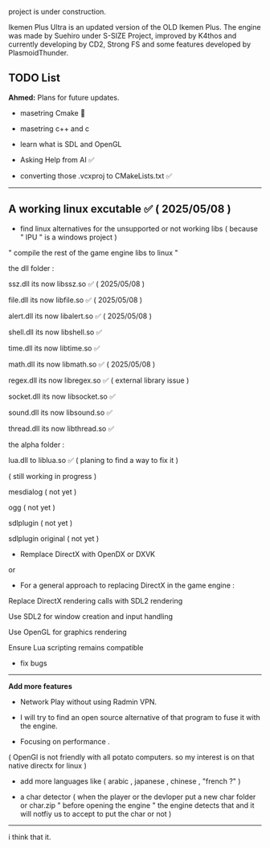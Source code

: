 project is under construction.

Ikemen Plus Ultra is an updated version of the OLD Ikemen Plus. The engine was made by Suehiro under S-SIZE Project, improved by K4thos and currently developing by CD2, Strong FS and some features developed by PlasmoidThunder.

## TODO List

**Ahmed:** Plans for future updates.

- masetring Cmake 🚫

- masetring c++ and c

- learn what is SDL and OpenGL

- Asking Help from AI ✅

- converting those .vcxproj to CMakeLists.txt ✅

------------


**A working linux excutable** ✅  ( 2025/05/08 )
------------

- find linux alternatives for the unsupported or not working libs ( because " IPU " is a windows project )

" compile the rest of the game engine libs to linux "

the dll folder :

ssz.dll its now libssz.so ✅  ( 2025/05/08 )

file.dll its now libfile.so ✅ ( 2025/05/08 )

alert.dll its now libalert.so ✅ ( 2025/05/08 )

shell.dll its now libshell.so ✅ 

time.dll its now libtime.so ✅

math.dll its now libmath.so ✅  ( 2025/05/08 )

regex.dll its now libregex.so ✅ ( external library issue )

socket.dll its now libsocket.so ✅

sound.dll its now libsound.so ✅

thread.dll its now libthread.so ✅ 

the alpha folder :

lua.dll to liblua.so ✅ ( planing to find a way to fix it )

( still working in progress )

mesdialog ( not yet )

ogg ( not yet )

sdlplugin ( not yet )

sdlplugin original ( not yet )


- Remplace DirectX with OpenDX or DXVK 

or

- For a general approach to replacing DirectX in the game engine :

Replace DirectX rendering calls with SDL2 rendering

Use SDL2 for window creation and input handling

Use OpenGL for graphics rendering

Ensure Lua scripting remains compatible

- fix bugs

------------

**Add more features**

- Network Play without using Radmin VPN. 

- I will try to find an open source alternative of that program to fuse it with the engine.

- Focusing on performance .

( OpenGl is not friendly with all potato computers. so my interest is on that native directx for linux )

- add more languages like ( arabic , japanese , chinese , "french ?" )

- a char detector ( when the player or the devloper put a new char folder or char.zip " before opening the engine " the engine detects that and it will notfiy us to accept to put the char or not )

------------


i think that it.









